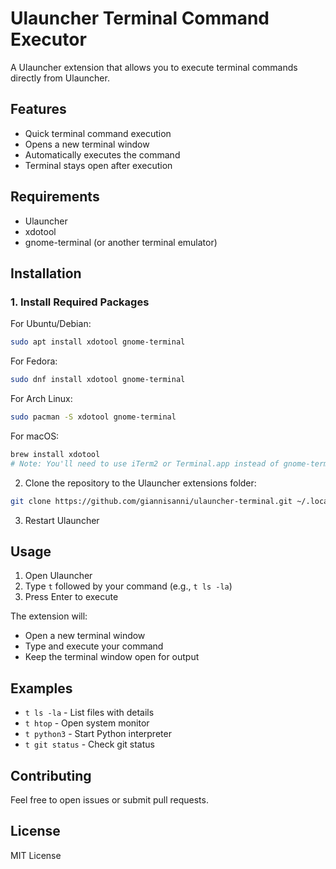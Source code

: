 # Ulauncher Terminal Command Executor

A Ulauncher extension that allows you to execute terminal commands directly from Ulauncher.

## Features
- Quick terminal command execution
- Opens a new terminal window
- Automatically executes the command
- Terminal stays open after execution

## Requirements
- Ulauncher
- xdotool
- gnome-terminal (or another terminal emulator)

## Installation

### 1. Install Required Packages

For Ubuntu/Debian:
```bash
sudo apt install xdotool gnome-terminal
```

For Fedora:
```bash
sudo dnf install xdotool gnome-terminal
```

For Arch Linux:
```bash
sudo pacman -S xdotool gnome-terminal
```

For macOS:
```bash
brew install xdotool
# Note: You'll need to use iTerm2 or Terminal.app instead of gnome-terminal
```

2. Clone the repository to the Ulauncher extensions folder:
```bash
git clone https://github.com/giannisanni/ulauncher-terminal.git ~/.local/share/ulauncher/extensions/com.github.giannisan.ulauncher-terminal
```

3. Restart Ulauncher

## Usage
1. Open Ulauncher
2. Type `t` followed by your command (e.g., `t ls -la`)
3. Press Enter to execute

The extension will:
- Open a new terminal window
- Type and execute your command
- Keep the terminal window open for output

## Examples
- `t ls -la` - List files with details
- `t htop` - Open system monitor
- `t python3` - Start Python interpreter
- `t git status` - Check git status

## Contributing
Feel free to open issues or submit pull requests.

## License
MIT License
